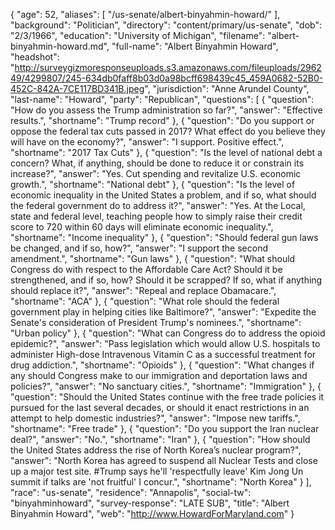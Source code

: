 {
  "age": 52,
  "aliases": [
    "/us-senate/albert-binyahmin-howard/"
  ],
  "background": "Politician",
  "directory": "content/primary/us-senate",
  "dob": "2/3/1966",
  "education": "University of Michigan",
  "filename": "albert-binyahmin-howard.md",
  "full-name": "Albert Binyahmin Howard",
  "headshot": "http://surveygizmoresponseuploads.s3.amazonaws.com/fileuploads/296249/4299807/245-634db0faff8b03d0a98bcff698439c45_459A0682-52B0-452C-842A-7CE117BD341B.jpeg",
  "jurisdiction": "Anne Arundel County",
  "last-name": "Howard",
  "party": "Republican",
  "questions": [
    {
      "question": "How do you assess the Trump administration so far?",
      "answer": "Effective results.",
      "shortname": "Trump record"
    },
    {
      "question": "Do you support or oppose the federal tax cuts passed in 2017? What effect do you believe they will have on the economy?",
      "answer": "I support. Positive effect.",
      "shortname": "2017 Tax Cuts"
    },
    {
      "question": "Is the level of national debt a concern? What, if anything, should be done to reduce it or constrain its increase?",
      "answer": "Yes. Cut spending and revitalize U.S. economic growth.",
      "shortname": "National debt"
    },
    {
      "question": "Is the level of economic inequality in the United States a problem, and if so, what should the federal government do to address it?",
      "answer": "Yes. At the Local, state and federal level, teaching people how to simply raise their credit score to 720 within 60 days will eliminate economic inequality.",
      "shortname": "Income inequality"
    },
    {
      "question": "Should federal gun laws be changed, and if so, how?",
      "answer": "I support the second amendment.",
      "shortname": "Gun laws"
    },
    {
      "question": "What should Congress do with respect to the Affordable Care Act? Should it be strengthened, and if so, how? Should it be scrapped? If so, what if anything should replace it?",
      "answer": "Repeal and replace Obamacare.",
      "shortname": "ACA"
    },
    {
      "question": "What role should the federal government play in helping cities like Baltimore?",
      "answer": "Expedite the Senate's consideration of President Trump's nominees.",
      "shortname": "Urban policy"
    },
    {
      "question": "What can Congress do to address the opioid epidemic?",
      "answer": "Pass legislation which would allow U.S. hospitals to administer High-dose Intravenous Vitamin C as a successful treatment for drug addiction.",
      "shortname": "Opioids"
    },
    {
      "question": "What changes if any should Congress make to our immigration and deportation laws and policies?",
      "answer": "No sanctuary cities.",
      "shortname": "Immigration"
    },
    {
      "question": "Should the United States continue with the free trade policies it pursued for the last several decades, or should it enact restrictions in an attempt to help domestic industries?",
      "answer": "Impose new tariffs.",
      "shortname": "Free trade"
    },
    {
      "question": "Do you support the Iran nuclear deal?",
      "answer": "No.",
      "shortname": "Iran"
    },
    {
      "question": "How should the United States address the rise of North Korea’s nuclear program?",
      "answer": "North Korea has agreed to suspend all Nuclear Tests and close up a major test site.  #Trump says he'll 'respectfully leave' Kim  Jong Un summit if talks are 'not fruitful'  I concur.",
      "shortname": "North Korea"
    }
  ],
  "race": "us-senate",
  "residence": "Annapolis",
  "social-tw": "binyahminhoward",
  "survey-response": "LATE SUB",
  "title": "Albert Binyahmin Howard",
  "web": "http://www.HowardForMaryland.com"
}
